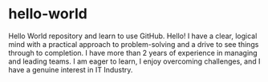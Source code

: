 # hello-world
Hello World repository and learn to use GitHub.
Hello! I have a clear, logical mind with a practical approach to problem-solving and a drive to see things through to completion. I have more than 2 years of experience in managing and leading teams. I am eager to learn, I enjoy overcoming challenges, and I have a genuine interest in IT Industry.
